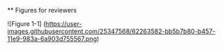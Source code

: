 ** Figures for reviewers 

![Figure 1-1] (https://user-images.githubusercontent.com/25347568/62263582-bb5b7b80-b457-11e9-983a-6a903d755567.png)